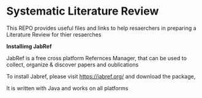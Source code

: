 # Systematic Literature Review
This REPO provides useful files and links to help resaerchers in preparing a Literature Review for thier resaerches 

**Installimg JabRef**

JabRef is a free cross platform Refernces Manager, that can be used to collect, organize & discover papers and oublications 

To install Jabref, please visit https://jabref.org/ and download the package, 

It is written with Java and works on all platforms
